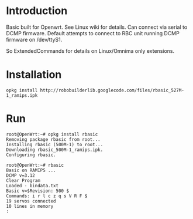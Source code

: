 # Introduction #

Basic built for Openwrt. See Linux wiki for details. Can connect via serial to DCMP firmware. Default attempts to connect to RBC unit running DCMP firmware on /dev/ttyS1.

So ExtendedCommands for details on Linux/Omnima only extensions.

# Installation #

```
opkg install http://robobuilderlib.googlecode.com/files/rbasic_527M-1_ramips.ipk
```

# Run #

```
root@OpenWrt:~# opkg install rbasic
Removing package rbasic from root...
Installing rbasic (500M-1) to root...
Downloading rbasic_500M-1_ramips.ipk.
Configuring rbasic.

root@OpenWrt:~# rbasic
Basic on RAMIPS ...
DCMP v=3.12
Clear Program
Loaded - bindata.txt
Basic v=$Revision: 500 $
Commands: i r l c z q s V R F $
19 servos connected
10 lines in memory
:
```